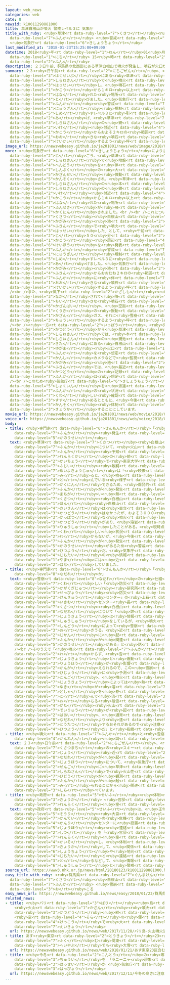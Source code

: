 ```yaml
---
layout: web_news
categories: web
cate: 8
newsid: k10011298881000
title: 草津白根山が噴火 警戒レベル３に 気象庁
title_with_ruby: <ruby>草津<rt data-ruby-level="7">くさつ</rt></ruby><ruby>白根山<rt data-ruby-level="3">しらねさん</rt></ruby>が<ruby>噴火<rt
  data-ruby-level="7">ふんか</rt></ruby> <ruby>警戒<rt data-ruby-level="7">けいかい</rt></ruby>レベル３に
  <ruby>気象庁<rt data-ruby-level="6">きしょうちょう</rt></ruby>
last_modified_at: '2018-01-23T15:25:00+09:00'
datetime: 2018<ruby>年<rt data-ruby-level="1">ねん</rt></ruby>01<ruby>月<rt data-ruby-level="1">がつ</rt></ruby>23<ruby>日<rt
  data-ruby-level="1">にち</rt></ruby> 15<ruby>時<rt data-ruby-level="2">じ</rt></ruby>25<ruby>分<rt
  data-ruby-level="2">ふん</rt></ruby>
description: ２３日午前、群馬県の北西部にある草津白根山で噴火が発生し、噴石が火口から１キロ以上離れた場所まで飛びました。気象庁は「噴火警戒レベル」を「入山規制」を示すレベル３に引き上げ、草津白根山の鏡池付近の火口からおよそ２キロの範囲では大きな噴石などに警戒するよう呼びかけています。
summary: ２３<ruby>日午前<rt data-ruby-level="2">にちごぜん</rt></ruby>、<ruby>群馬県<rt data-ruby-level="7">ぐんまけん</rt></ruby>の<ruby>北西部<rt
  data-ruby-level="3">ほくせいぶ</rt></ruby>にある<ruby>草津<rt data-ruby-level="7">くさつ</rt></ruby><ruby>白根山<rt
  data-ruby-level="3">しらねさん</rt></ruby>で<ruby>噴火<rt data-ruby-level="7">ふんか</rt></ruby>が<ruby>発生<rt
  data-ruby-level="3">はっせい</rt></ruby>し、<ruby>噴石<rt data-ruby-level="7">ふんせき</rt></ruby>が<ruby>火口<rt
  data-ruby-level="1">かこう</rt></ruby>から１キロ<ruby>以上<rt data-ruby-level="4">いじょう</rt></ruby><ruby>離<rt
  data-ruby-level="7">はな</rt></ruby>れた<ruby>場所<rt data-ruby-level="3">ばしょ</rt></ruby>まで<ruby>飛<rt
  data-ruby-level="4">と</rt></ruby>びました。<ruby>気象庁<rt data-ruby-level="6">きしょうちょう</rt></ruby>は「<ruby>噴火<rt
  data-ruby-level="7">ふんか</rt></ruby><ruby>警戒<rt data-ruby-level="7">けいかい</rt></ruby>レベル」を「<ruby>入山<rt
  data-ruby-level="1">にゅうざん</rt></ruby><ruby>規制<rt data-ruby-level="5">きせい</rt></ruby>」を<ruby>示<rt
  data-ruby-level="5">しめ</rt></ruby>すレベル３に<ruby>引<rt data-ruby-level="2">ひ</rt></ruby>き<ruby>上<rt
  data-ruby-level="2">あ</rt></ruby>げ、<ruby>草津<rt data-ruby-level="7">くさつ</rt></ruby><ruby>白根山<rt
  data-ruby-level="3">しらねさん</rt></ruby>の<ruby>鏡<rt data-ruby-level="4">かがみ</rt></ruby><ruby>池<rt
  data-ruby-level="2">いけ</rt></ruby><ruby>付近<rt data-ruby-level="4">ふきん</rt></ruby>の<ruby>火口<rt
  data-ruby-level="1">かこう</rt></ruby>からおよそ２キロの<ruby>範囲<rt data-ruby-level="7">はんい</rt></ruby>では<ruby>大<rt
  data-ruby-level="1">おお</rt></ruby>きな<ruby>噴石<rt data-ruby-level="7">ふんせき</rt></ruby>などに<ruby>警戒<rt
  data-ruby-level="7">けいかい</rt></ruby>するよう<ruby>呼<rt data-ruby-level="6">よ</rt></ruby>びかけています。
image_url: https://newswebeasy.github.io/ja201801/news/web/image/2018/01/23/K10011298881_1801231542_1801231607_01_03.jpg
more: <ruby>気象庁<rt data-ruby-level="6">きしょうちょう</rt></ruby>によりますと、２３<ruby>日午前<rt data-ruby-level="2">にちごぜん</rt></ruby>１０<ruby>時<rt
  data-ruby-level="2">じ</rt></ruby>ごろ、<ruby>草津<rt data-ruby-level="7">くさつ</rt></ruby><ruby>白根山<rt
  data-ruby-level="3">しらねさん</rt></ruby>で<ruby>地盤<rt data-ruby-level="7">じばん</rt></ruby>の<ruby>変動<rt
  data-ruby-level="4">へんどう</rt></ruby>を<ruby>伴<rt data-ruby-level="7">ともな</rt></ruby>う<ruby>振幅<rt
  data-ruby-level="7">しんぷく</rt></ruby>の<ruby>大<rt data-ruby-level="1">おお</rt></ruby>きな<ruby>火山性<rt
  data-ruby-level="5">かざんせい</rt></ruby><ruby>微動<rt data-ruby-level="7">びどう</rt></ruby>が<ruby>観測<rt
  data-ruby-level="5">かんそく</rt></ruby>され、<ruby>草津<rt data-ruby-level="7">くさつ</rt></ruby><ruby>白根山<rt
  data-ruby-level="3">しらねさん</rt></ruby>の<ruby>本<rt data-ruby-level="1">ほん</rt></ruby><ruby>白根山<rt
  data-ruby-level="3">しらねさん</rt></ruby>の<ruby>鏡<rt data-ruby-level="4">かがみ</rt></ruby><ruby>池<rt
  data-ruby-level="2">いけ</rt></ruby><ruby>付近<rt data-ruby-level="4">ふきん</rt></ruby>の<ruby>火口<rt
  data-ruby-level="1">かこう</rt></ruby>から１キロ<ruby>以上<rt data-ruby-level="4">いじょう</rt></ruby><ruby>離<rt
  data-ruby-level="7">はな</rt></ruby>れた<ruby>場所<rt data-ruby-level="3">ばしょ</rt></ruby>まで<ruby>噴石<rt
  data-ruby-level="7">ふんせき</rt></ruby>が<ruby>飛<rt data-ruby-level="4">と</rt></ruby>んだことが<ruby>確認<rt
  data-ruby-level="7">かくにん</rt></ruby>されました。<br /><br />これについて<ruby>気象庁<rt data-ruby-level="6">きしょうちょう</rt></ruby>は「<ruby>草津<rt
  data-ruby-level="7">くさつ</rt></ruby><ruby>白根山<rt data-ruby-level="3">しらねさん</rt></ruby>の<ruby>鏡<rt
  data-ruby-level="4">かがみ</rt></ruby><ruby>池<rt data-ruby-level="2">いけ</rt></ruby><ruby>付近<rt
  data-ruby-level="4">ふきん</rt></ruby>で<ruby>噴火<rt data-ruby-level="7">ふんか</rt></ruby>が<ruby>発生<rt
  data-ruby-level="3">はっせい</rt></ruby>した」として、<ruby>午前<rt data-ruby-level="2">ごぜん</rt></ruby>１１<ruby>時<rt
  data-ruby-level="2">じ</rt></ruby>５０<ruby>分<rt data-ruby-level="2">ふん</rt></ruby>に<ruby>火口<rt
  data-ruby-level="1">かこう</rt></ruby><ruby>周辺<rt data-ruby-level="4">しゅうへん</rt></ruby><ruby>警報<rt
  data-ruby-level="6">けいほう</rt></ruby>を<ruby>発表<rt data-ruby-level="3">はっぴょう</rt></ruby>し、<ruby>噴火<rt
  data-ruby-level="7">ふんか</rt></ruby><ruby>警戒<rt data-ruby-level="7">けいかい</rt></ruby>レベルを「<ruby>入山<rt
  data-ruby-level="1">にゅうざん</rt></ruby><ruby>規制<rt data-ruby-level="5">きせい</rt></ruby>」を<ruby>示<rt
  data-ruby-level="5">しめ</rt></ruby>すレベル３に<ruby>引<rt data-ruby-level="2">ひ</rt></ruby>き<ruby>上<rt
  data-ruby-level="2">あ</rt></ruby>げました。<ruby>気象庁<rt data-ruby-level="6">きしょうちょう</rt></ruby>は、<ruby>鏡<rt
  data-ruby-level="4">かがみ</rt></ruby><ruby>池<rt data-ruby-level="2">いけ</rt></ruby><ruby>付近<rt
  data-ruby-level="4">ふきん</rt></ruby>からおおむね２キロの<ruby>範囲<rt data-ruby-level="7">はんい</rt></ruby>では<ruby>噴火<rt
  data-ruby-level="7">ふんか</rt></ruby>に<ruby>伴<rt data-ruby-level="7">ともな</rt></ruby>う<ruby>大<rt
  data-ruby-level="1">おお</rt></ruby>きな<ruby>噴石<rt data-ruby-level="7">ふんせき</rt></ruby>に<ruby>警戒<rt
  data-ruby-level="7">けいかい</rt></ruby>するよう<ruby>呼<rt data-ruby-level="6">よ</rt></ruby>びかけています。<br
  /><br />また、<ruby>風下<rt data-ruby-level="2">かざしも</rt></ruby><ruby>側<rt data-ruby-level="4">がわ</rt></ruby>に<ruby>流<rt
  data-ruby-level="3">なが</rt></ruby>されて<ruby>降<rt data-ruby-level="6">ふ</rt></ruby>る<ruby>小<rt
  data-ruby-level="1">ちい</rt></ruby>さな<ruby>噴石<rt data-ruby-level="7">ふんせき</rt></ruby>や<ruby>火山灰<rt
  data-ruby-level="6">かざんばい</rt></ruby>、<ruby>空振<rt data-ruby-level="7">くうしん</rt></ruby>＝<ruby>空気<rt
  data-ruby-level="1">くうき</rt></ruby>の<ruby>振動<rt data-ruby-level="7">しんどう</rt></ruby>や<ruby>火山<rt
  data-ruby-level="1">かざん</rt></ruby>ガス、それに<ruby>雪崩<rt data-ruby-level="8">なだれ</rt></ruby>にも<ruby>注意<rt
  data-ruby-level="3">ちゅうい</rt></ruby>するよう<ruby>呼<rt data-ruby-level="6">よ</rt></ruby>びかけています。<br
  /><br /><ruby>一方<rt data-ruby-level="2">いっぽう</rt></ruby>、<ruby>気象庁<rt data-ruby-level="6">きしょうちょう</rt></ruby>によりますと、これまでの<ruby>活動<rt
  data-ruby-level="3">かつどう</rt></ruby>から<ruby>草津<rt data-ruby-level="7">くさつ</rt></ruby><ruby>白根山<rt
  data-ruby-level="3">しらねさん</rt></ruby>では、<ruby>本<rt data-ruby-level="1">ほん</rt></ruby><ruby>白根山<rt
  data-ruby-level="3">しらねさん</rt></ruby>の<ruby>鏡池<rt data-ruby-level="4">かがみいけ</rt></ruby>から２キロほど<ruby>北<rt
  data-ruby-level="2">きた</rt></ruby>にある<ruby>白根山<rt data-ruby-level="3">しらねさん</rt></ruby>の<ruby>湯釜<rt
  data-ruby-level="7">ゆがま</rt></ruby><ruby>火口<rt data-ruby-level="1">かこう</rt></ruby>の<ruby>噴火<rt
  data-ruby-level="7">ふんか</rt></ruby>を<ruby>想定<rt data-ruby-level="3">そうてい</rt></ruby>して<ruby>監視<rt
  data-ruby-level="7">かんし</rt></ruby>カメラなどで<ruby>監視<rt data-ruby-level="7">かんし</rt></ruby>してきましたが、<ruby>鏡<rt
  data-ruby-level="4">かがみ</rt></ruby><ruby>池<rt data-ruby-level="2">いけ</rt></ruby><ruby>付近<rt
  data-ruby-level="4">ふきん</rt></ruby>では、<ruby>最近<rt data-ruby-level="4">さいきん</rt></ruby>の<ruby>活動<rt
  data-ruby-level="3">かつどう</rt></ruby>の<ruby>記録<rt data-ruby-level="4">きろく</rt></ruby>がなかったことなどから<ruby>噴火<rt
  data-ruby-level="7">ふんか</rt></ruby>は<ruby>想定<rt data-ruby-level="3">そうてい</rt></ruby>していなかったということです。<br
  /><br />このため<ruby>気象庁<rt data-ruby-level="6">きしょうちょう</rt></ruby>は、<ruby>現地<rt data-ruby-level="5">げんち</rt></ruby>に<ruby>職員<rt
  data-ruby-level="5">しょくいん</rt></ruby>を<ruby>派遣<rt data-ruby-level="7">はけん</rt></ruby>して、<ruby>噴火<rt
  data-ruby-level="7">ふんか</rt></ruby>の<ruby>状況<rt data-ruby-level="7">じょうきょう</rt></ruby>などの<ruby>詳<rt
  data-ruby-level="7">くわ</rt></ruby>しい<ruby>確認<rt data-ruby-level="7">かくにん</rt></ruby>を<ruby>進<rt
  data-ruby-level="3">すす</rt></ruby>めるとともに、<ruby>今後<rt data-ruby-level="2">こんご</rt></ruby>、<ruby>観測<rt
  data-ruby-level="5">かんそく</rt></ruby><ruby>体制<rt data-ruby-level="5">たいせい</rt></ruby>を<ruby>強化<rt
  data-ruby-level="3">きょうか</rt></ruby>することにしています。
movie_url: https://newswebeasy.github.io/ja201801/news/web/movie/2018/01/23/k10011298881_201801231545_201801231607.mp4
voice_url: https://newswebeasy.github.io/ja201801/news/web/voice/2018/01/23/k10011298881_201801231545_201801231607.mp3
body:
- title: <ruby>専門家<rt data-ruby-level="6">せんもんか</rt></ruby>「<ruby>今後<rt data-ruby-level="2">こんご</rt></ruby>も<ruby>噴火<rt
    data-ruby-level="7">ふんか</rt></ruby><ruby>発生<rt data-ruby-level="3">はっせい</rt></ruby>の<ruby>可能性<rt
    data-ruby-level="5">かのうせい</rt></ruby>」
  text: <ruby>草津<rt data-ruby-level="7">くさつ</rt></ruby><ruby>白根山<rt data-ruby-level="3">しらねさん</rt></ruby>の<ruby>噴火<rt
    data-ruby-level="7">ふんか</rt></ruby>について、<ruby>火山<rt data-ruby-level="1">かざん</rt></ruby><ruby>噴火<rt
    data-ruby-level="7">ふんか</rt></ruby><ruby>予知<rt data-ruby-level="3">よち</rt></ruby><ruby>連絡会<rt
    data-ruby-level="7">れんらくかい</rt></ruby>の<ruby>前<rt data-ruby-level="2">まえ</rt></ruby>の<ruby>会長<rt
    data-ruby-level="2">かいちょう</rt></ruby>で<ruby>東京大学<rt data-ruby-level="2">とうきょうだいがく</rt></ruby>の<ruby>藤井<rt
    data-ruby-level="7">ふじい</rt></ruby><ruby>敏嗣<rt data-ruby-level="8">としつぐ</rt></ruby><ruby>名誉教授<rt
    data-ruby-level="7">めいよきょうじゅ</rt></ruby>は「<ruby>映像<rt data-ruby-level="6">えいぞう</rt></ruby>を<ruby>見<rt
    data-ruby-level="1">み</rt></ruby>ると、<ruby>噴石<rt data-ruby-level="7">ふんせき</rt></ruby>が<ruby>飛<rt
    data-ruby-level="4">と</rt></ruby>んでいる<ruby>様子<rt data-ruby-level="3">ようす</rt></ruby>が<ruby>確認<rt
    data-ruby-level="7">かくにん</rt></ruby>できるため、<ruby>爆発的<rt data-ruby-level="7">ばくはつてき</rt></ruby>な<ruby>噴火<rt
    data-ruby-level="7">ふんか</rt></ruby>が<ruby>発生<rt data-ruby-level="3">はっせい</rt></ruby>したのは<ruby>間違<rt
    data-ruby-level="7">まちが</rt></ruby>い<ruby>無<rt data-ruby-level="4">な</rt></ruby>い。<ruby>草津<rt
    data-ruby-level="7">くさつ</rt></ruby><ruby>白根山<rt data-ruby-level="3">しらねさん</rt></ruby>の<ruby>本<rt
    data-ruby-level="1">ほん</rt></ruby><ruby>白根山<rt data-ruby-level="3">しらねさん</rt></ruby>では、<ruby>最近<rt
    data-ruby-level="4">さいきん</rt></ruby>は<ruby>目立<rt data-ruby-level="1">めだ</rt></ruby>った<ruby>活動<rt
    data-ruby-level="3">かつどう</rt></ruby>はなかったが、およそ３０００<ruby>年前<rt data-ruby-level="2">ねんまえ</rt></ruby>には<ruby>活発<rt
    data-ruby-level="3">かっぱつ</rt></ruby>な<ruby>噴火<rt data-ruby-level="7">ふんか</rt></ruby><ruby>活動<rt
    data-ruby-level="3">かつどう</rt></ruby>があり、<ruby>溶岩<rt data-ruby-level="7">ようがん</rt></ruby>が<ruby>流出<rt
    data-ruby-level="3">りゅうしゅつ</rt></ruby>したことがある。<ruby>現時点<rt data-ruby-level="5">げんじてん</rt></ruby>では、<ruby>詳<rt
    data-ruby-level="7">くわ</rt></ruby>しい<ruby>状況<rt data-ruby-level="7">じょうきょう</rt></ruby>が<ruby>分<rt
    data-ruby-level="2">わ</rt></ruby>からないが、<ruby>今後<rt data-ruby-level="2">こんご</rt></ruby>も、<ruby>噴火<rt
    data-ruby-level="7">ふんか</rt></ruby>が<ruby>発生<rt data-ruby-level="3">はっせい</rt></ruby>する<ruby>可能性<rt
    data-ruby-level="5">かのうせい</rt></ruby>があるため<ruby>警戒<rt data-ruby-level="7">けいかい</rt></ruby>が<ruby>必要<rt
    data-ruby-level="4">ひつよう</rt></ruby>だ。<ruby>気象庁<rt data-ruby-level="6">きしょうちょう</rt></ruby>や<ruby>自治体<rt
    data-ruby-level="4">じちたい</rt></ruby>の<ruby>情報<rt data-ruby-level="5">じょうほう</rt></ruby>にしたがって、<ruby>山<rt
    data-ruby-level="1">やま</rt></ruby>には<ruby>近<rt data-ruby-level="2">ちか</rt></ruby>づかないでほしい」と<ruby>話<rt
    data-ruby-level="2">はな</rt></ruby>していました。
- title: <ruby>専門家<rt data-ruby-level="6">せんもんか</rt></ruby>「<ruby>振動<rt data-ruby-level="7">しんどう</rt></ruby>で<ruby>雪崩<rt
    data-ruby-level="8">なだれ</rt></ruby>か」
  text: <ruby>雪崩<rt data-ruby-level="8">なだれ</rt></ruby>の<ruby>仕組<rt data-ruby-level="3">しく</rt></ruby>みに<ruby>詳<rt
    data-ruby-level="7">くわ</rt></ruby>しい「<ruby>防災<rt data-ruby-level="5">ぼうさい</rt></ruby><ruby>科学技術<rt
    data-ruby-level="5">かがくぎじゅつ</rt></ruby><ruby>研究所<rt data-ruby-level="3">けんきゅうじょ</rt></ruby><ruby>雪氷<rt
    data-ruby-level="3">せっぴょう</rt></ruby><ruby>防災<rt data-ruby-level="5">ぼうさい</rt></ruby><ruby>研究<rt
    data-ruby-level="3">けんきゅう</rt></ruby>センター」の<ruby>上石<rt data-ruby-level="1">あげいし</rt></ruby><ruby>勲<rt
    data-ruby-level="8">いさお</rt></ruby>センター<ruby>長<rt data-ruby-level="2">ちょう</rt></ruby>は、<ruby>草津<rt
    data-ruby-level="7">くさつ</rt></ruby><ruby>白根山<rt data-ruby-level="3">しらねさん</rt></ruby>で<ruby>雪崩<rt
    data-ruby-level="8">なだれ</rt></ruby>について「<ruby>詳<rt data-ruby-level="7">くわ</rt></ruby>しい<ruby>状況<rt
    data-ruby-level="7">じょうきょう</rt></ruby>は<ruby>情報<rt data-ruby-level="5">じょうほう</rt></ruby><ruby>収集<rt
    data-ruby-level="6">しゅうしゅう</rt></ruby>をしているが、<ruby>噴火<rt data-ruby-level="7">ふんか</rt></ruby>の<ruby>振動<rt
    data-ruby-level="7">しんどう</rt></ruby>によって<ruby>雪崩<rt data-ruby-level="8">なだれ</rt></ruby>が<ruby>起<rt
    data-ruby-level="3">お</rt></ruby>きうる。<ruby>近<rt data-ruby-level="2">ちか</rt></ruby>い<ruby>時間<rt
    data-ruby-level="2">じかん</rt></ruby>に<ruby>起<rt data-ruby-level="3">お</rt></ruby>きているので<ruby>噴火<rt
    data-ruby-level="7">ふんか</rt></ruby>が<ruby>関連<rt data-ruby-level="4">かんれん</rt></ruby>している<ruby>可能性<rt
    data-ruby-level="5">かのうせい</rt></ruby>がある」と<ruby>話<rt data-ruby-level="2">はな</rt></ruby>していました。<br
    /><br />そのうえで「<ruby>噴火<rt data-ruby-level="7">ふんか</rt></ruby>がいつあるか<ruby>分<rt
    data-ruby-level="2">わ</rt></ruby>からず、<ruby>雪<rt data-ruby-level="2">ゆき</rt></ruby>の<ruby>状況<rt
    data-ruby-level="7">じょうきょう</rt></ruby>と<ruby>震動<rt data-ruby-level="7">しんどう</rt></ruby>の<ruby>両方<rt
    data-ruby-level="3">りょうほう</rt></ruby>が<ruby>影響<rt data-ruby-level="7">えいきょう</rt></ruby>したと<ruby>考<rt
    data-ruby-level="2">かんが</rt></ruby>えられるので、この<ruby>雪崩<rt data-ruby-level="8">なだれ</rt></ruby>は<ruby>非常<rt
    data-ruby-level="5">ひじょう</rt></ruby>に<ruby>予測<rt data-ruby-level="5">よそく</rt></ruby>しづらい。<ruby>今後<rt
    data-ruby-level="2">こんご</rt></ruby>、<ruby>噴火<rt data-ruby-level="7">ふんか</rt></ruby>の<ruby>状況<rt
    data-ruby-level="7">じょうきょう</rt></ruby>によっては<ruby>熱<rt data-ruby-level="4">ねつ</rt></ruby>で<ruby>雪<rt
    data-ruby-level="2">ゆき</rt></ruby>が<ruby>溶<rt data-ruby-level="7">と</rt></ruby>け、<ruby>土砂<rt
    data-ruby-level="7">どしゃ</rt></ruby>を<ruby>巻<rt data-ruby-level="7">ま</rt></ruby>き<ruby>込<rt
    data-ruby-level="7">こ</rt></ruby>んで<ruby>流<rt data-ruby-level="3">なが</rt></ruby>れ<ruby>落<rt
    data-ruby-level="3">お</rt></ruby>ちる<ruby>融雪<rt data-ruby-level="7">ゆうせつ</rt></ruby><ruby>型<rt
    data-ruby-level="4">がた</rt></ruby><ruby>火山<rt data-ruby-level="1">かざん</rt></ruby><ruby>泥流<rt
    data-ruby-level="7">でいりゅう</rt></ruby>が<ruby>起<rt data-ruby-level="3">お</rt></ruby>きるおそれもある。その<ruby>場合<rt
    data-ruby-level="2">ばあい</rt></ruby>、<ruby>通常<rt data-ruby-level="5">つうじょう</rt></ruby>の<ruby>雪崩<rt
    data-ruby-level="8">なだれ</rt></ruby>より<ruby>遠<rt data-ruby-level="2">とお</rt></ruby>くまで<ruby>到達<rt
    data-ruby-level="7">とうたつ</rt></ruby>するおそれがあるので<ruby>注意<rt data-ruby-level="3">ちゅうい</rt></ruby>が<ruby>必要<rt
    data-ruby-level="4">ひつよう</rt></ruby>だ」と<ruby>指摘<rt data-ruby-level="7">してき</rt></ruby>しています。
- title: <ruby>噴火<rt data-ruby-level="7">ふんか</rt></ruby>と<ruby>雪崩<rt data-ruby-level="8">なだれ</rt></ruby>の<ruby>関連<rt
    data-ruby-level="4">かんれん</rt></ruby><ruby>調<rt data-ruby-level="3">しら</rt></ruby>べる
  text: ２３<ruby>日午前<rt data-ruby-level="2">にちごぜん</rt></ruby>、<ruby>群馬県<rt data-ruby-level="7">ぐんまけん</rt></ruby><ruby>草津町<rt
    data-ruby-level="7">くさつまち</rt></ruby>の<ruby>スキー<rt data-ruby-level="2">すきー</rt></ruby><ruby>場<rt
    data-ruby-level="2">じょう</rt></ruby><ruby>近<rt data-ruby-level="2">ちか</rt></ruby>くで<ruby>雪崩<rt
    data-ruby-level="8">なだれ</rt></ruby>が<ruby>起<rt data-ruby-level="3">お</rt></ruby>きたという<ruby>情報<rt
    data-ruby-level="5">じょうほう</rt></ruby>について、<ruby>気象庁<rt data-ruby-level="6">きしょうちょう</rt></ruby>はこの<ruby>前後<rt
    data-ruby-level="2">ぜんご</rt></ruby>に<ruby>草津<rt data-ruby-level="7">くさつ</rt></ruby><ruby>白根山<rt
    data-ruby-level="3">しらねさん</rt></ruby>で<ruby>火山性<rt data-ruby-level="5">かざんせい</rt></ruby><ruby>微動<rt
    data-ruby-level="7">びどう</rt></ruby>が<ruby>観測<rt data-ruby-level="5">かんそく</rt></ruby>されるなど、<ruby>噴火<rt
    data-ruby-level="7">ふんか</rt></ruby>が<ruby>起<rt data-ruby-level="3">お</rt></ruby>きたと<ruby>見<rt
    data-ruby-level="1">み</rt></ruby>られることから<ruby>関連<rt data-ruby-level="4">かんれん</rt></ruby>を<ruby>調<rt
    data-ruby-level="3">しら</rt></ruby>べています。
- title: <ruby>政府<rt data-ruby-level="5">せいふ</rt></ruby><ruby>体制<rt data-ruby-level="5">たいせい</rt></ruby><ruby>強化<rt
    data-ruby-level="3">きょうか</rt></ruby> <ruby>官邸<rt data-ruby-level="7">かんてい</rt></ruby><ruby>連絡<rt
    data-ruby-level="7">れんらく</rt></ruby><ruby>室<rt data-ruby-level="2">しつ</rt></ruby>に
  text: <ruby>政府<rt data-ruby-level="5">せいふ</rt></ruby>は、<ruby>正午<rt data-ruby-level="2">しょうご</rt></ruby>すぎ、<ruby>総理<rt
    data-ruby-level="5">そうり</rt></ruby><ruby>大臣<rt data-ruby-level="4">だいじん</rt></ruby><ruby>官邸<rt
    data-ruby-level="7">かんてい</rt></ruby>の<ruby>危機<rt data-ruby-level="6">きき</rt></ruby><ruby>管理<rt
    data-ruby-level="4">かんり</rt></ruby>センターに<ruby>設置<rt data-ruby-level="5">せっち</rt></ruby>した「<ruby>情報<rt
    data-ruby-level="5">じょうほう</rt></ruby><ruby>連絡<rt data-ruby-level="7">れんらく</rt></ruby><ruby>室<rt
    data-ruby-level="2">しつ</rt></ruby>」を「<ruby>官邸<rt data-ruby-level="7">かんてい</rt></ruby><ruby>連絡<rt
    data-ruby-level="7">れんらく</rt></ruby><ruby>室<rt data-ruby-level="2">しつ</rt></ruby>」に<ruby>改組<rt
    data-ruby-level="4">かいそ</rt></ruby>し、<ruby>体制<rt data-ruby-level="5">たいせい</rt></ruby>を<ruby>強化<rt
    data-ruby-level="3">きょうか</rt></ruby>して、<ruby>関係<rt data-ruby-level="4">かんけい</rt></ruby><ruby>省庁<rt
    data-ruby-level="6">しょうちょう</rt></ruby>や<ruby>地元<rt data-ruby-level="2">じもと</rt></ruby><ruby>自治体<rt
    data-ruby-level="4">じちたい</rt></ruby>と<ruby>連絡<rt data-ruby-level="7">れんらく</rt></ruby>を<ruby>取<rt
    data-ruby-level="3">と</rt></ruby>るなどして、<ruby>情報<rt data-ruby-level="5">じょうほう</rt></ruby><ruby>収集<rt
    data-ruby-level="6">しゅうしゅう</rt></ruby>と<ruby>警戒<rt data-ruby-level="7">けいかい</rt></ruby>にあたっています。
source_url: https://www3.nhk.or.jp/news/html/20180123/k10011298881000.html
easy_title_with_ruby: <ruby>群馬県<rt data-ruby-level="7">ぐんまけん</rt></ruby>にある<ruby>草津<rt
  data-ruby-level="7">くさつ</rt></ruby><ruby>白根山<rt data-ruby-level="3">しらねさん</rt></ruby>が<ruby>噴火<rt
  data-ruby-level="7">ふんか</rt></ruby> <ruby>雪崩<rt data-ruby-level="8">なだれ</rt></ruby>も<ruby>起<rt
  data-ruby-level="3">お</rt></ruby>こる
easy_news_url: https://newswebeasy.github.io/news/easy/2018/01/23/群馬県にある草津白根山が噴火-雪崩も起こる
related_news:
- title: <ruby>バリ<rt data-ruby-level="3">ばり</rt></ruby><ruby>島<rt data-ruby-level="3">とう</rt></ruby>
    <ruby>火山<rt data-ruby-level="1">かざん</rt></ruby><ruby>噴火<rt data-ruby-level="7">ふんか</rt></ruby><ruby>活動<rt
    data-ruby-level="3">かつどう</rt></ruby><ruby>続<rt data-ruby-level="4">つづ</rt></ruby>く
    <ruby>空<rt data-ruby-level="4">そら</rt></ruby>の<ruby>便<rt data-ruby-level="4">びん</rt></ruby><ruby>欠航<rt
    data-ruby-level="4">けっこう</rt></ruby>で<ruby>大<rt data-ruby-level="1">おお</rt></ruby>きな<ruby>影響<rt
    data-ruby-level="7">えいきょう</rt></ruby>
  url: https://newswebeasy.github.io/news/web/2017/11/28/バリ島-火山噴火活動続く-空の便欠航で大きな影響
- title: あす<ruby>東京<rt data-ruby-level="2">とうきょう</rt></ruby>23<ruby>区<rt data-ruby-level="3">く</rt></ruby><ruby>含<rt
    data-ruby-level="7">ふく</rt></ruby>む<ruby>関東<rt data-ruby-level="4">かんとう</rt></ruby><ruby>平野部<rt
    data-ruby-level="3">へいやぶ</rt></ruby>でも<ruby>大雪<rt data-ruby-level="2">おおゆき</rt></ruby>のおそれ
  url: https://newswebeasy.github.io/news/web/2018/01/21/あす東京23区含む関東平野部でも大雪のおそれ
- title: <ruby>今冬<rt data-ruby-level="2">こんとう</rt></ruby>の<ruby>寒<rt data-ruby-level="3">さむ</rt></ruby>さに<ruby>注意<rt
    data-ruby-level="3">ちゅうい</rt></ruby>を 「ラニーニャ<ruby>現象<rt data-ruby-level="5">げんしょう</rt></ruby>」<ruby>発生<rt
    data-ruby-level="3">はっせい</rt></ruby>か <ruby>気象庁<rt data-ruby-level="6">きしょうちょう</rt></ruby><ruby>発表<rt
    data-ruby-level="3">はっぴょう</rt></ruby>
  url: https://newswebeasy.github.io/news/web/2017/12/11/今冬の寒さに注意を-ラニーニャ現象発生か-気象庁発表
...
```

